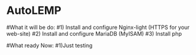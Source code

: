 # AutoLEMP
#What it will be do:
#1) Install and configure Nginx-light (HTTPS for your web-site)
#2) Install and configure MariaDB (MyISAM)
#3) Install php

#What ready Now:
#1)Just testing
